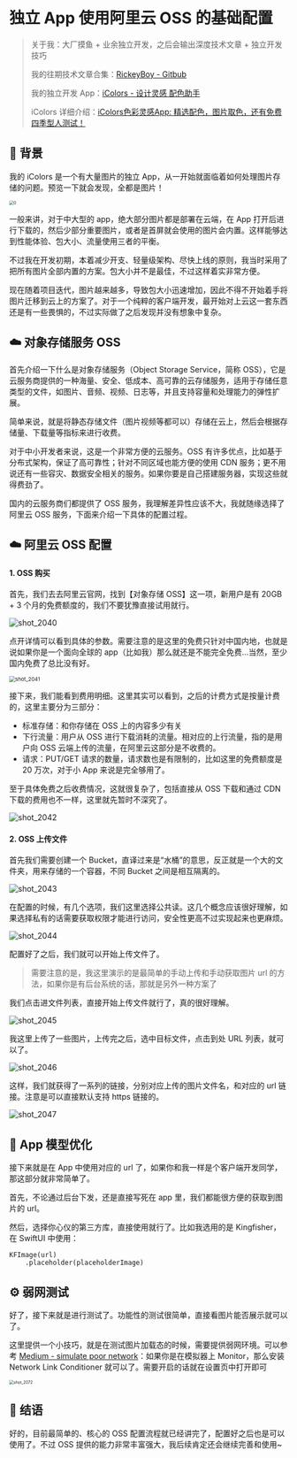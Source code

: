 # 独立 App 使用阿里云 OSS 的基础配置

> 关于我：大厂摸鱼 + 业余独立开发，之后会输出深度技术文章 + 独立开发技巧
>
> 我的往期技术文章合集：[RickeyBoy - Gitbub](https://link.juejin.cn/?target=https%3A%2F%2Fgithub.com%2FRickeyBoy%2FRickey-iOS-Notes)
>
> 我的独立开发 App：[iColors - 设计灵感 配色助手](https://link.juejin.cn/?target=https%3A%2F%2Fapps.apple.com%2Fapp%2Fid6448422065)
>
> iColors 详细介绍：[iColors色彩灵感App: 精选配色，图片取色，还有免费四季型人测试！ ](https://www.douban.com/group/topic/302111433/)



## 🌄 背景

我的 iColors 是一个有大量图片的独立 App，从一开始就面临着如何处理图片存储的问题。预览一下就会发现，全都是图片！

<img src="../../backups/App_OSS/0.png" alt="0" style="zoom:50%;" />

一般来讲，对于中大型的 app，绝大部分图片都是部署在云端，在 App 打开后进行下载的，然后少部分重要图片，或者是首屏就会使用的图片会内置。这样能够达到性能体验、包大小、流量使用三者的平衡。

不过我在开发初期，本着减少开支、轻量级架构、尽快上线的原则，我当时采用了把所有图片全部内置的方案。包大小并不是最佳，不过这样着实非常方便。

现在随着项目迭代，图片越来越多，导致包大小迅速增加，因此不得不开始着手将图片迁移到云上的方案了。对于一个纯粹的客户端开发，最开始对上云这一套东西还是有一些畏惧的，不过实际做了之后发现并没有想象中复杂。



## ☁️ 对象存储服务 OSS

首先介绍一下什么是对象存储服务（Object Storage Service，简称 OSS），它是云服务商提供的一种海量、安全、低成本、高可靠的云存储服务，适用于存储任意类型的文件，如图片、音频、视频、日志等，并且支持容量和处理能力的弹性扩展。

简单来说，就是将静态存储文件（图片视频等都可以）存储在云上，然后会根据存储量、下载量等指标来进行收费。

对于中小开发者来说，这是一个非常方便的云服务。OSS 有许多优点，比如基于分布式架构，保证了高可靠性；针对不同区域也能方便的使用 CDN 服务；更不用说还有一些容灾、数据安全相关的服务。如果你要是自己搭建服务器，实现这些就得费劲了。

国内的云服务商们都提供了 OSS 服务，我理解差异性应该不大，我就随缘选择了阿里云 OSS 服务，下面来介绍一下具体的配置过程。



## ☁️ 阿里云 OSS 配置

#### 1. OSS 购买

首先，我们去去阿里云官网，找到【对象存储 OSS】这一项，新用户是有 20GB + 3 个月的免费额度的，我们不要犹豫直接试用就行。

![shot_2040](../../backups/App_OSS/shot_2040.png)

点开详情可以看到具体的参数。需要注意的是这里的免费只针对中国内地，也就是说如果你是一个面向全球的 app（比如我）那么就还是不能完全免费…当然，至少国内免费了总比没有好。

<img src="../../backups/App_OSS/shot_2041.png" alt="shot_2041" style="zoom:67%;" />

接下来，我们能看到费用明细。这里其实可以看到，之后的计费方式是按量计费的，这里主要分为三部分：

- 标准存储：和你存储在 OSS 上的内容多少有关
- 下行流量：用户从 OSS 进行下载消耗的流量。相对应的上行流量，指的是用户向 OSS 云端上传的流量，在阿里云这部分是不收费的。
- 请求：PUT/GET 请求的数量，请求数也是有限制的，比如这里的免费额度是 20 万次，对于小 App 来说是完全够用了。

至于具体免费之后收费情况，这就很复杂了，包括直接从 OSS 下载和通过 CDN 下载的费用也不一样，这里就先暂时不深究了。

![shot_2042](../../backups/App_OSS/shot_2042.png)

#### 2. OSS 上传文件

首先我们需要创建一个 Bucket，直译过来是“水桶”的意思，反正就是一个大的文件夹，用来存储的一个容器，不同 Bucket 之间是相互隔离的。

![shot_2043](../../backups/App_OSS/shot_2043.png)

在配置的时候，有几个选项，我们这里选择公共读。这几个概念应该很好理解，如果选择私有的话需要获取权限才能进行访问，安全性更高不过实现起来也更麻烦。

![shot_2044](../../backups/App_OSS/shot_2044.png)

配置好了之后，我们就可以开始上传文件了。

> 需要注意的是，我这里演示的是最简单的手动上传和手动获取图片 url 的方法，如果你是有后台系统的话，那就是另外一种方案了

我们点击进文件列表，直接开始上传文件就行了，真的很好理解。

![shot_2045](../../backups/App_OSS/shot_2045.png)

我这里上传了一些图片，上传完之后，选中目标文件，点击到处 URL 列表，就可以了。

![shot_2046](../../backups/App_OSS/shot_2046.png)

这样，我们就获得了一系列的链接，分别对应上传的图片文件名，和对应的 url 链接。注意是可以直接默认支持 https 链接的。

![shot_2047](../../backups/App_OSS/shot_2047.png)



## 📱 App 模型优化

接下来就是在 App 中使用对应的 url 了，如果你和我一样是个客户端开发同学，那这部分就非常简单了。

首先，不论通过后台下发，还是直接写死在 app 里，我们都能很方便的获取到图片的 url。

然后，选择你心仪的第三方库，直接使用就行了。比如我选用的是 Kingfisher，在 SwiftUI 中使用：

```
KFImage(url)
    .placeholder(placeholderImage)
```



## ⚙️ 弱网测试

好了，接下来就是进行测试了。功能性的测试很简单，直接看图片能否展示就可以了。

这里提供一个小技巧，就是在测试图片加载态的时候，需要提供弱网环境。可以参考 [Medium - simulate poor network](https://medium.com/macoclock/how-to-simulate-poor-network-conditions-on-ios-simulator-and-iphone-faf35f0da1b5)：如果你是在模拟器上 Monitor，那么安装 Network Link Conditioner 就可以了。需要开启的话就在设置页中打开即可

<img src="../../backups/App_OSS/shot_2072.png" alt="shot_2072" style="zoom:50%;" />



## 🥳 结语

好的，目前最简单的、核心的 OSS 配置流程就已经讲完了，配置好之后也是可以使用了。不过 OSS 提供的能力非常丰富强大，我后续肯定还会继续完善和使用~